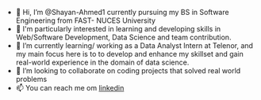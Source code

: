 - 👋 Hi, I’m @Shayan-Ahmed1 currently pursuing my BS in Software Engineering from FAST- NUCES University
- 👀 I'm particularly interested in learning and developing skills in Web/Software Development, Data Science and team contribution.
- 🌱 I’m currently learning/ working as a Data Analyst Intern at Telenor, and my main focus here is to to develop and enhance my skillset and gain real-world experience in the domain of data science. 
- 💞️ I’m looking to collaborate on coding projects that solved real world problems
- 📫 You can reach me om [linkedin](https://www.linkedin.com/in/shayan-ahmed767/)

<!---
Shayan-Ahmed1/Shayan-Ahmed1 is a ✨ special ✨ repository because its `README.md` (this file) appears on your GitHub profile.
You can click the Preview link to take a look at your changes.
--->
